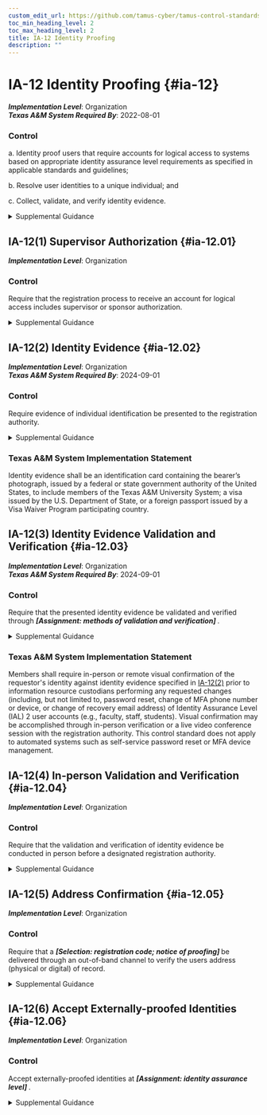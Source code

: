 ```yaml
---
custom_edit_url: https://github.com/tamus-cyber/tamus-control-standards/tree/main/content/tamus.edu/TAMUS_profile.xml
toc_min_heading_level: 2
toc_max_heading_level: 2
title: IA-12 Identity Proofing
description: ""
---
```


# IA-12 Identity Proofing {#ia-12}

_**Implementation Level**_: Organization\
_**Texas A&M System Required By**_: 2022-08-01

### Control

a. Identity proof users that require accounts for logical access to systems based on appropriate identity assurance level requirements as specified in applicable standards and guidelines;

b. Resolve user identities to a unique individual; and

c. Collect, validate, and verify identity evidence.

<details>
  <summary>Supplemental Guidance</summary>

Identity proofing is the process of collecting, validating, and verifying a user’s identity information for the purposes of establishing credentials for accessing a system. Identity proofing is intended to mitigate threats to the registration of users and the establishment of their accounts. Standards and guidelines specifying identity assurance levels for identity proofing include <a xmlns="http://csrc.nist.gov/ns/oscal/1.0" href="#737513fa-6758-403f-831d-5ddab5e23cb3">SP 800-63-3</a> and <a xmlns="http://csrc.nist.gov/ns/oscal/1.0" href="#9099ed2c-922a-493d-bcb4-d896192243ff">SP 800-63A</a> . Organizations may be subject to laws, executive orders, directives, regulations, or policies that address the collection of identity evidence. Organizational personnel consult with the senior agency official for privacy and legal counsel regarding such requirements.

</details>

## IA-12(1) Supervisor Authorization {#ia-12.01}

_**Implementation Level**_: Organization

### Control

Require that the registration process to receive an account for logical access includes supervisor or sponsor authorization.

<details>
  <summary>Supplemental Guidance</summary>

Including supervisor or sponsor authorization as part of the registration process provides an additional level of scrutiny to ensure that the user’s management chain is aware of the account, the account is essential to carry out organizational missions and functions, and the user’s privileges are appropriate for the anticipated responsibilities and authorities within the organization.

</details>

## IA-12(2) Identity Evidence {#ia-12.02}

_**Implementation Level**_: Organization\
_**Texas A&M System Required By**_: 2024-09-01

### Control

Require evidence of individual identification be presented to the registration authority.

<details>
  <summary>Supplemental Guidance</summary>

Identity evidence, such as documentary evidence or a combination of documents and biometrics, reduces the likelihood of individuals using fraudulent identification to establish an identity or at least increases the work factor of potential adversaries. The forms of acceptable evidence are consistent with the risks to the systems, roles, and privileges associated with the user’s account.

</details>

### Texas A&M System Implementation Statement

Identity evidence shall be an identification card containing the bearer’s photograph, issued by a federal or state government authority of the United States, to include members of the Texas A&M University System; a visa issued by the U.S. Department of State, or a foreign passport issued by a Visa Waiver Program participating country.

## IA-12(3) Identity Evidence Validation and Verification {#ia-12.03}

_**Implementation Level**_: Organization\
_**Texas A&M System Required By**_: 2024-09-01

### Control

Require that the presented identity evidence be validated and verified through <strong> <em>[Assignment: methods of validation and verification]</em> </strong>.

<details>
  <summary>Supplemental Guidance</summary>

Validation and verification of identity evidence increases the assurance that accounts and identifiers are being established for the correct user and authenticators are being bound to that user. Validation refers to the process of confirming that the evidence is genuine and authentic, and the data contained in the evidence is correct, current, and related to an individual. Verification confirms and establishes a linkage between the claimed identity and the actual existence of the user presenting the evidence. Acceptable methods for validating and verifying identity evidence are consistent with the risks to the systems, roles, and privileges associated with the users account.

</details>

### Texas A&M System Implementation Statement

Members shall require in-person or remote visual confirmation of the requestor's identity against identity evidence specified in <a xmlns="http://csrc.nist.gov/ns/oscal/1.0" href="#ia-12.2">IA-12(2)</a> prior to information resource custodians performing any requested changes (including, but not limited to, password reset, change of MFA phone number or device, or change of recovery email address) of Identity Assurance Level (IAL) 2 user accounts (e.g., faculty, staff, students). Visual confirmation may be accomplished through in-person verification or a live video conference session with the registration authority. This control standard does not apply to automated systems such as self-service password reset or MFA device management.

## IA-12(4) In-person Validation and Verification {#ia-12.04}

_**Implementation Level**_: Organization

### Control

Require that the validation and verification of identity evidence be conducted in person before a designated registration authority.

<details>
  <summary>Supplemental Guidance</summary>

In-person proofing reduces the likelihood of fraudulent credentials being issued because it requires the physical presence of individuals, the presentation of physical identity documents, and actual face-to-face interactions with designated registration authorities.

</details>

## IA-12(5) Address Confirmation {#ia-12.05}

_**Implementation Level**_: Organization

### Control

Require that a <strong> <em>[Selection: registration code; notice of proofing]</em> </strong> be delivered through an out-of-band channel to verify the users address (physical or digital) of record.

<details>
  <summary>Supplemental Guidance</summary>

To make it more difficult for adversaries to pose as legitimate users during the identity proofing process, organizations can use out-of-band methods to ensure that the individual associated with an address of record is the same individual that participated in the registration. Confirmation can take the form of a temporary enrollment code or a notice of proofing. The delivery address for these artifacts is obtained from records and not self-asserted by the user. The address can include a physical or digital address. A home address is an example of a physical address. Email addresses and telephone numbers are examples of digital addresses.

</details>

## IA-12(6) Accept Externally-proofed Identities {#ia-12.06}

_**Implementation Level**_: Organization

### Control

Accept externally-proofed identities at <strong> <em>[Assignment: identity assurance level]</em> </strong>.

<details>
  <summary>Supplemental Guidance</summary>

To limit unnecessary re-proofing of identities, particularly of non-PIV users, organizations accept proofing conducted at a commensurate level of assurance by other agencies or organizations. Proofing is consistent with organizational security policy and the identity assurance level appropriate for the system, application, or information accessed. Accepting externally-proofed identities is a fundamental component of managing federated identities across agencies and organizations.

</details>

